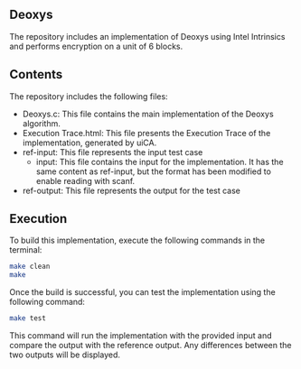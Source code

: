 ## Deoxys
The repository includes an implementation of Deoxys using Intel Intrinsics and performs encryption on a unit of 6 blocks.

## Contents
The repository includes the following files:

+ Deoxys.c: This file contains the main implementation of the Deoxys algorithm.
+ Execution Trace.html: This file presents the Execution Trace of the implementation, generated by uiCA.
+ ref-input: This file represents the input test case
  + input: This file contains the input for the implementation. It has the same content as ref-input, but the format has been modified to enable reading with scanf.
+ ref-output: This file represents the output for the test case

## Execution
To build this implementation, execute the following commands in the terminal:
``` bash
make clean
make
```
Once the build is successful, you can test the implementation using the following command:
``` bash
make test
```
This command will run the implementation with the provided input and compare the output with the reference output. Any differences between the two outputs will be displayed.
